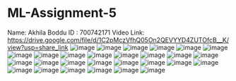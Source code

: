 # ML-Assignment-5
Name: Akhila Boddu 
ID : 700742171 
Video Link: https://drive.google.com/file/d/1C2pMczVfhQ05On2QEVYYD4ZUTOfcB__K/view?usp=share_link
![image](https://user-images.githubusercontent.com/123006354/231648600-abd1e691-9874-49db-8bd9-c799030a5385.png)
![image](https://user-images.githubusercontent.com/123006354/231648655-0d775cdb-edde-4a20-bd5a-66760dfb77bf.png)
![image](https://user-images.githubusercontent.com/123006354/231648715-6bac6a22-8b50-41b6-9bc3-b1f775b5013e.png)
![image](https://user-images.githubusercontent.com/123006354/231648804-be8f2a53-cdf9-4930-b1b3-a972a2b71b9b.png)
![image](https://user-images.githubusercontent.com/123006354/231648860-54a9fe6e-225a-4c2a-b422-3a825b1ea88b.png)
![image](https://user-images.githubusercontent.com/123006354/231648927-8f643b55-c2ac-45d9-aabb-bb0707c9b634.png)
![image](https://user-images.githubusercontent.com/123006354/231649007-6f541cc5-ac9d-4919-8e79-dd22ce8782e0.png)
![image](https://user-images.githubusercontent.com/123006354/231649055-3fca1079-f9b4-40ad-a728-1c7ff4f7433b.png)
![image](https://user-images.githubusercontent.com/123006354/231649104-d8a1e4d9-da45-4a16-8fab-4cd4e6d79702.png)
![image](https://user-images.githubusercontent.com/123006354/231649139-bedf748a-8757-47ab-8b9d-8d6745b1169c.png)
![image](https://user-images.githubusercontent.com/123006354/231649188-79592866-16d3-41dd-a52e-0422b8c366df.png)
![image](https://user-images.githubusercontent.com/123006354/231649237-e0e10f52-5a68-4c3d-99e2-7158a9e4f5bc.png)
![image](https://user-images.githubusercontent.com/123006354/231649279-b4a3489f-3fc6-4ff6-85e7-bda4ea272ee7.png)
![image](https://user-images.githubusercontent.com/123006354/231649316-1962fb39-331e-41ce-8490-16b731bc1321.png)
![image](https://user-images.githubusercontent.com/123006354/231649351-56719927-bcb9-499f-bdd1-9731ea3c0ab2.png)
![image](https://user-images.githubusercontent.com/123006354/231649416-5cbc8b95-fff9-4a29-8528-cb67f2690f8a.png)
![image](https://user-images.githubusercontent.com/123006354/231649480-e7342ac4-034d-4041-821e-66acd982604d.png)
![image](https://user-images.githubusercontent.com/123006354/231649538-514ba866-0cc6-4387-9fb1-ecbc24f07c95.png)
![image](https://user-images.githubusercontent.com/123006354/231649594-d4025072-cc8b-4f14-a7bb-0d693bc7d27a.png)
![image](https://user-images.githubusercontent.com/123006354/231649645-7fd55a8b-6cd0-4850-8e10-37fbe8d09466.png)
![image](https://user-images.githubusercontent.com/123006354/231649692-2f74375d-a610-4c69-b3a2-8556383e68e9.png)
![image](https://user-images.githubusercontent.com/123006354/231649725-a895fb24-73d8-4692-b87e-8b6616735381.png)
![image](https://user-images.githubusercontent.com/123006354/231649758-7162d12b-823a-4225-b494-fc021685c6c4.png)
![image](https://user-images.githubusercontent.com/123006354/231649800-c373eac8-c7ed-4c37-89d9-1b6004c8497e.png)
![image](https://user-images.githubusercontent.com/123006354/231649833-6b73c654-520e-47a4-8d1f-5452ba24b4ce.png)
![image](https://user-images.githubusercontent.com/123006354/231649876-2cc2a43c-e775-4c19-9189-a12a7f141b74.png)
![image](https://user-images.githubusercontent.com/123006354/231649922-aee57f7e-d9ae-425d-b3b9-e5c294614830.png)
![image](https://user-images.githubusercontent.com/123006354/231649986-095f9897-b933-4fe7-803e-5ee27c168d4c.png)
